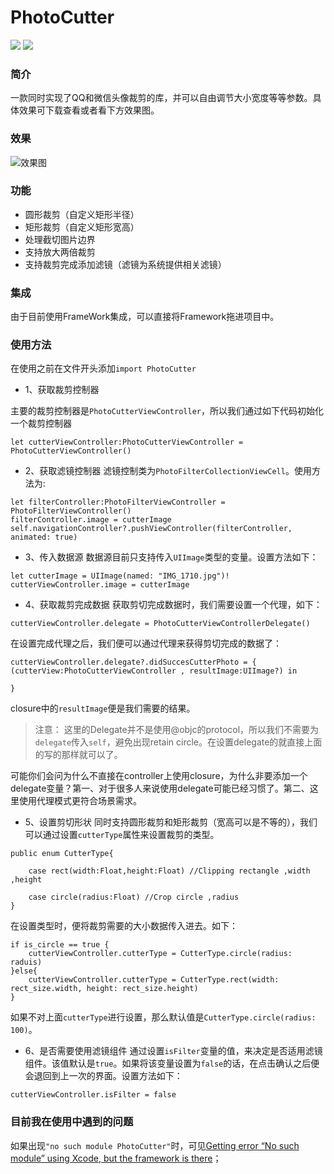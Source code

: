 # PhotoCutter
![](https://img.shields.io/badge/build-passing-green.svg) ![](https://img.shields.io/badge/platform-iOS7.0%2B-green.svg) 
### 简介
一款同时实现了QQ和微信头像裁剪的库，并可以自由调节大小宽度等等参数。具体效果可下载查看或者看下方效果图。
### 效果
![效果图](https://github.com/wangwangok/PhotoCutter/blob/master/photo_cutter.gif)
### 功能
- 圆形裁剪（自定义矩形半径）
- 矩形裁剪（自定义矩形宽高）
- 处理截切图片边界
- 支持放大两倍裁剪
- 支持裁剪完成添加滤镜（滤镜为系统提供相关滤镜）
### 集成

由于目前使用FrameWork集成，可以直接将Framework拖进项目中。

### 使用方法

在使用之前在文件开头添加```import PhotoCutter```

* 1、获取裁剪控制器

主要的裁剪控制器是```PhotoCutterViewController```，所以我们通过如下代码初始化一个裁剪控制器
```
let cutterViewController:PhotoCutterViewController = PhotoCutterViewController()
```

* 2、获取滤镜控制器
滤镜控制类为```PhotoFilterCollectionViewCell```。使用方法为:
```
let filterController:PhotoFilterViewController = PhotoFilterViewController()
filterController.image = cutterImage
self.navigationController?.pushViewController(filterController, animated: true)
```

* 3、传入数据源
数据源目前只支持传入```UIImage```类型的变量。设置方法如下：
```
let cutterImage = UIImage(named: "IMG_1710.jpg")!
cutterViewController.image = cutterImage
```

* 4、获取裁剪完成数据
获取剪切完成数据时，我们需要设置一个代理，如下：
```
cutterViewController.delegate = PhotoCutterViewControllerDelegate()
```
在设置完成代理之后，我们便可以通过代理来获得剪切完成的数据了：
```
cutterViewController.delegate?.didSuccesCutterPhoto = { (cutterView:PhotoCutterViewController , resultImage:UIImage?) in
            
}
```
closure中的```resultImage```便是我们需要的结果。
> 注意：
这里的Delegate并不是使用@objc的protocol，所以我们不需要为```delegate```传入```self```，避免出现retain circle。在设置delegate的就直接上面的写的那样就可以了。

可能你们会问为什么不直接在controller上使用closure，为什么非要添加一个delegate变量？第一、对于很多人来说使用delegate可能已经习惯了。第二、这里使用代理模式更符合场景需求。

* 5、设置剪切形状
同时支持圆形裁剪和矩形裁剪（宽高可以是不等的），我们可以通过设置```cutterType```属性来设置裁剪的类型。
```
public enum CutterType{
    
    case rect(width:Float,height:Float) //Clipping rectangle ,width ,height
    
    case circle(radius:Float) //Crop circle ,radius
}
```
在设置类型时，便将裁剪需要的大小数据传入进去。如下：
```
if is_circle == true {
    cutterViewController.cutterType = CutterType.circle(radius: raduis)
}else{
    cutterViewController.cutterType = CutterType.rect(width: rect_size.width, height: rect_size.height)
}
```
如果不对上面```cutterType```进行设置，那么默认值是```CutterType.circle(radius: 100)```。

* 6、是否需要使用滤镜组件
通过设置```isFilter```变量的值，来决定是否适用滤镜组件。该值默认是```true```。如果将该变量设置为```false```的话，在点击确认之后便会退回到上一次的界面。设置方法如下：
```
cutterViewController.isFilter = false
```

### 目前我在使用中遇到的问题
如果出现```"no such module PhotoCutter"```时，可见[Getting error “No such module” using Xcode, but the framework is there](http://stackoverflow.com/questions/29500227/xcode-no-such-module-error-but-the-framework-is-there)；




